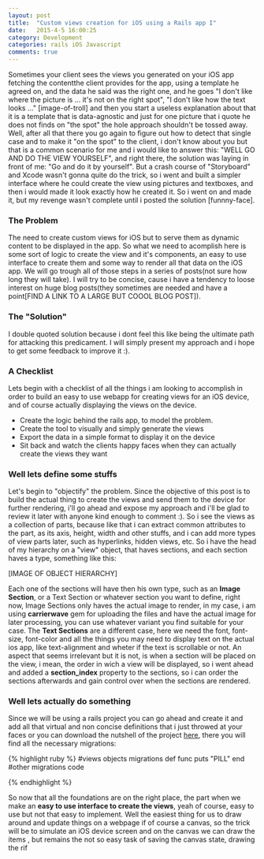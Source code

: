 ```yaml
---
layout: post
title:  "Custom views creation for iOS using a Rails app I"
date:   2015-4-5 16:00:25
category: Development
categories: rails iOS Javascript
comments: true
---
```


Sometimes your client sees the views you generated on your iOS app fetching the contentthe client provides for the app, using a template he agreed on, and the data he said was the right one, and he goes "I don't like where the picture is ... it's not on the right spot", "I don't like how the text looks ..." [image-of-troll] and then you start a useless explanation about that it is a template that is data-agnostic and just for one picture that i quote he does not finds on "the spot" the hole approach shouldn't be tossed away. Well, after all that there you go again to figure out how to detect that single case and to make it "on the spot" to the client, i don't know about you but that is a common scenario for me and i would like to answer this: "WELL GO AND DO THE VIEW YOURSELF", and right there, the solution was laying in front of me: "Go and do it by yourself". But a crash course of "Storyboard" and Xcode wasn't gonna quite do the trick, so i went and built a simpler interface where he could create the view using pictures and textboxes, and then i would made it look exactly how he created it. So i went on and made it, but my revenge wasn't complete until i posted the solution [funnny-face].

### The Problem

The need to create custom views for iOS but to serve them as dynamic content to be displayed in the app. So what we need to acomplish here is some sort of logic to create the view and it's components, an easy to use interface to create them and some way to render all that data on the iOS app. We will go trough all of those steps in a series of posts(not sure how long they will take). I will try to be concise, cause i have a tendency to loose interest on huge blog posts(they sometimes are needed and have a point[FIND A LINK TO A LARGE BUT COOOL BLOG POST]).

### The "Solution"
I double quoted solution because i dont feel this like being the ultimate path for attacking this predicament. I will simply present my approach and i hope to get some feedback to improve it :).


### A Checklist
Lets begin with a checklist of all the things i am looking to accomplish in order to build an easy to use webapp for creating views for an iOS device, and of course actually displaying the views on the device.

- Create the logic behind the rails app, to model the problem.
- Create the tool to visually and simply generate the views
- Export the data in a simple format to display it on the device
- Sit back and watch the clients happy faces when they can actually create the views they want

### Well lets define some stuffs
Let's begin to "objectify" the problem. Since the objective of this post is to build the actual thing to create the views and send them to the device for further rendering, i'll go ahead and expose my approach and i'll be glad to review it later with anyone kind enough to comment :). So i see the views as a collection of parts, because like that i can extract common attributes to the part, as its axis, height, width and other stuffs, and i can add more types of view parts later, such as hyperlinks, hidden views, etc. So i have the head of my hierarchy on a "view" object, that haves sections, and each section haves a type, something like this:


[IMAGE OF OBJECT HIERARCHY]

Each one of the sections will have then his own type, such as an **Image Section**, or a Text Section or whatever section you want to define, right now, Image Sections only haves the actual image to render, in my case, i am using **carrierwave** gem for uploading the files and have the actual image for later processing, you can use whatever variant you find suitable for your case. The **Text Sections** are a different case, here we need the font, font-size, font-color and all the things you may need to display text on the actual ios app, like text-alignment and wheter if the text is scrollable or not. An aspect that seems irrelevant but it is not, is when a section will be placed on the view, i mean, the order in wich a view will be displayed, so i went ahead and added a **section_index** property to the sections, so i can order the sections afterwards and gain control over when the sections are rendered.

### Well lets actually do something
Since we will be using a rails project you can go ahead and create it and add all that virtual and non concise definitions that i just throwed at your faces or you can download the nutshell of the project [here][repo], there you will find all the necessary migrations:



{% highlight ruby %}
#views objects migrations
def func
  puts "PILL"
end
#other migrations code

{% endhighlight %}

So now that all the foundations are on the right place, the part when we make an **easy to use interface to create the views**, yeah of course, easy to use but not that easy to implement. Well the easiest thing for us to draw around and update things on a webpage if of course a canvas, so the trick will be to simulate an iOS device screen and on the canvas we can draw the items , but remains the not so easy task of saving the canvas state, drawing the rif


[repo]:      https://github.com/aledustet/views-creator-backend

